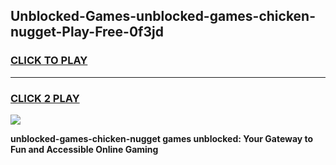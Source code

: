 
## Unblocked-Games-unblocked-games-chicken-nugget-Play-Free-0f3jd
<h3>
<a href="https://premium76.site?title=unblocked-games-chicken-nugget&ref=20A">CLICK TO PLAY</a></h3>
<hr>

<h3>
<a href="https://premium76.site?title=unblocked-games-chicken-nugget&ref=20A">CLICK 2 PLAY</a>
  
</h3>

<a href="https://premium76.site?title=unblocked-games-chicken-nugget&ref=20A"><img src="https://clearcache.store/games.png"></a>


**unblocked-games-chicken-nugget games unblocked: Your Gateway to Fun and Accessible Online Gaming**
